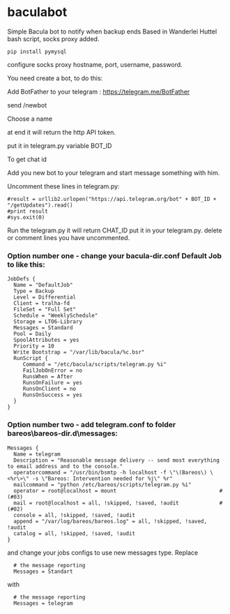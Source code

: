 # baculabot
Simple Bacula bot to notify when backup ends
Based in Wanderlei Huttel bash script, socks proxy added.


```
pip install pymysql
```

configure socks proxy hostname, port, username, password.

You need create a bot, to do this:

Add BotFather to your telegram :
https://telegram.me/BotFather

send /newbot

Choose a name

at end it will return the http API token.

put it in telegram.py variable BOT_ID

To get chat id

Add you new bot to your telegram and start message something with him.

Uncomment these lines in telegram.py:

```
#result = urllib2.urlopen("https://api.telegram.org/bot" + BOT_ID + "/getUpdates").read()
#print result
#sys.exit(0)
```

Run the telegram.py it will return CHAT_ID put it in your telegram.py.
delete or comment lines you have uncommented.

### Option number one - change your bacula-dir.conf Default Job to like this:

```
JobDefs {
  Name = "DefaultJob"
  Type = Backup
  Level = Differential
  Client = tralha-fd
  FileSet = "Full Set"
  Schedule = "WeeklySchedule"
  Storage = LTO6-Library
  Messages = Standard
  Pool = Daily
  SpoolAttributes = yes
  Priority = 10
  Write Bootstrap = "/var/lib/bacula/%c.bsr"
  RunScript {
     Command = "/etc/bacula/scripts/telegram.py %i"
     FailJobOnError = no
     RunsWhen = After
     RunsOnFailure = yes
     RunsOnClient = no
     RunsOnSuccess = yes
  }
}
```

### Option number two - add telegram.conf to folder bareos\bareos-dir.d\messages\:

```
Messages {
  Name = telegram
  Description = "Reasonable message delivery -- send most everything to email address and to the console."
  operatorcommand = "/usr/bin/bsmtp -h localhost -f \"\(Bareos\) \<%r\>\" -s \"Bareos: Intervention needed for %j\" %r"
  mailcommand = "python /etc/bareos/scripts/telegram.py %i"
  operator = root@localhost = mount                                 # (#03)
  mail = root@localhost = all, !skipped, !saved, !audit             # (#02)
  console = all, !skipped, !saved, !audit
  append = "/var/log/bareos/bareos.log" = all, !skipped, !saved, !audit
  catalog = all, !skipped, !saved, !audit
}
```
and change your jobs configs to use new messages type. Replace  
```
  # the message reporting
  Messages = Standart
```
with
```
  # the message reporting
  Messages = telegram
```
